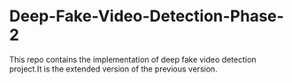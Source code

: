 # Deep-Fake-Video-Detection-Phase-2
This repo contains the implementation of deep fake video detection project.It is the extended version of the previous version.
